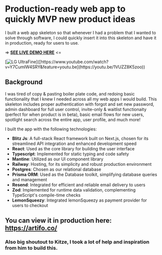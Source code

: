 # Production-ready web app to quickly MVP new product ideas

I built a web app skeleton so that whenever I had a problem that I wanted to solve through software, I could quickly insert it into this skeleton and have it in production, ready for users to use.

=> **[SEE LIVE DEMO HERE](https://youtu.be/1VUZZ8K5zoo)** <=

[![LG UltraFine]([https://github.com/amiracle1337/plant-health-detection/assets/122039464/53158b1d-eea1-4601-9651-c26e90991e32](https://github.com/amiracle1337/MVP-Skeleton/blob/140d406d29eb3186a302d0e83a779289112e3e6f/public/demo%20of%20mvp-skeleton.gif))]([https://www.youtube.com/watch?v=Y7CumIW4SRY&feature=youtu.be](https://youtu.be/1VUZZ8K5zoo))

## Background
I was tired of copy & pasting boiler plate code, and redoing basic functionality that I knew I needed across all my web apps I would build. This skeleton includes proper authentication with forgot and set new password, admin dashboard for full user control, invite-only & waitlist functionaity (perfect for when product is in beta), basic email flows for new users, spotlight search across the entire app, user profile, and much more!

I built the app with the following technologies:

- **Blitz Js**: A full-stack React framework built on Next.js, chosen for its streamlined API integration and enhanced development speed
- **React**: Used as the core library for building the user interface
- **Typescript**: Implemented for static typing and code safety
- **Mantine**: Utilized as our UI component library
- **Railway**: Hosting, for its simplicity and robust production environment
- **Postgres**: Chosen as our relational database 
- **Prisma ORM**: Used as the Database toolkit, simplifying database queries and management
- **Resend**: Integrated for efficient and reliable email delivery to users
- **Zod**: Implemented for runtime data validation, complementing TypeScript's compile-time checks
- **LemonSqueezy**: Integrated lemonSqueezy as payment provider for users to checkout

## You can view it in production here: https://artifo.co/

### Also big shoutout to Kitze, I took a lot of help and inspiration from him to build this.

